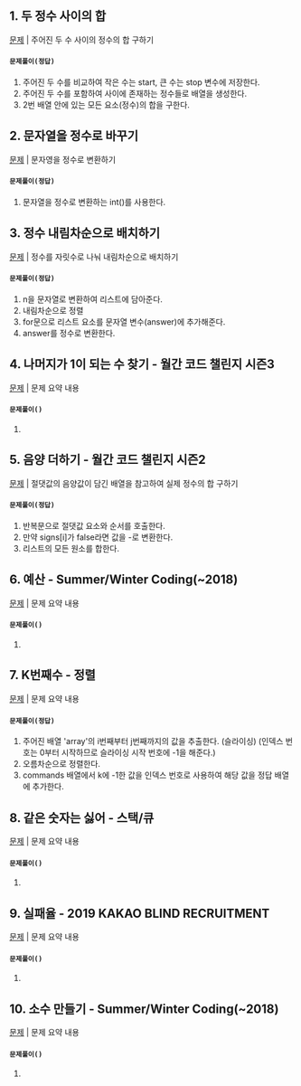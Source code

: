 ## 1. 두 정수 사이의 합
<a href="https://school.programmers.co.kr/learn/courses/30/lessons/12912">문제</a> | 주어진 두 수 사이의 정수의 합 구하기

#### `문제풀이(정답)`
1. 주어진 두 수를 비교하여 작은 수는 start, 큰 수는 stop 변수에 저장한다.
2. 주어진 두 수를 포함하여 사이에 존재하는 정수들로 배열을 생성한다.
3. 2번 배열 안에 있는 모든 요소(정수)의 합을 구한다.




## 2. 문자열을 정수로 바꾸기
<a href="https://school.programmers.co.kr/learn/courses/30/lessons/12925">문제</a> | 문자영을 정수로 변환하기

#### `문제풀이(정답)`
1. 문자열을 정수로 변환하는 int()를 사용한다.




## 3. 정수 내림차순으로 배치하기
<a href="https://school.programmers.co.kr/learn/courses/30/lessons/12933">문제</a> | 정수를 자릿수로 나눠 내림차순으로 배치하기

#### `문제풀이(정답)`
1. n을 문자열로 변환하여 리스트에 담아준다.
2. 내림차순으로 정렬
3. for문으로 리스트 요소를 문자열 변수(answer)에 추가해준다.
4. answer를 정수로 변환한다.




## 4. 나머지가 1이 되는 수 찾기 - 월간 코드 챌린지 시즌3
<a href="https://school.programmers.co.kr/learn/courses/30/lessons/87389">문제</a> | 문제 요약 내용

#### `문제풀이()`
1. 




## 5. 음양 더하기 - 월간 코드 챌린지 시즌2
<a href="https://school.programmers.co.kr/learn/courses/30/lessons/76501">문제</a> | 절댓값의 음양값이 담긴 배열을 참고하여 실제 정수의 합 구하기

#### `문제풀이(정답)`
1. 반복문으로 절댓값 요소와 순서를 호출한다.
2. 만약 signs[i]가 false라면 값을 -로 변환한다.
3. 리스트의 모든 원소를 합한다.




## 6. 예산 - Summer/Winter Coding(~2018)
<a href="">문제</a> | 문제 요약 내용

#### `문제풀이()`
1. 




## 7. K번째수 - 정렬
<a href="https://school.programmers.co.kr/learn/courses/30/lessons/42748">문제</a> | 문제 요약 내용 

#### `문제풀이(정답)`
1. 주어진 배열 'array'의 i번째부터 j번째까지의 값을 추출한다. (슬라이싱)
(인덱스 번호는 0부터 시작하므로 슬라이싱 시작 번호에 -1을 해준다.)
2. 오름차순으로 정렬한다.
3. commands 배열에서 k에 -1한 값을 인덱스 번호로 사용하여 해당 값을 정답 배열에 추가한다. 



## 8. 같은 숫자는 싫어 - 스택/큐
<a href="">문제</a> | 문제 요약 내용

#### `문제풀이()`
1. 




## 9. 실패율 - 2019 KAKAO BLIND RECRUITMENT
<a href="">문제</a> | 문제 요약 내용 

#### `문제풀이()`
1. 




## 10. 소수 만들기 - Summer/Winter Coding(~2018)
<a href="">문제</a> | 문제 요약 내용 

#### `문제풀이()`
1. 